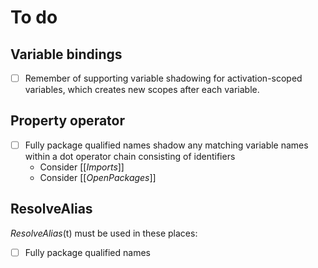 # To do

## Variable bindings

* [ ] Remember of supporting variable shadowing for activation-scoped variables, which creates new scopes after each variable.

## Property operator

* [ ] Fully package qualified names shadow any matching variable names within a dot operator chain consisting of identifiers
  * Consider \[\[*Imports*\]\]
  * Consider \[\[*OpenPackages*\]\]

## ResolveAlias

*ResolveAlias*(t) must be used in these places:

* [ ] Fully package qualified names